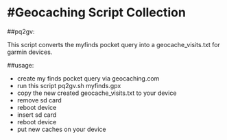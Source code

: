 #Geocaching Script Collection
============================

##pq2gv:

This script converts the myfinds pocket query into a geocache_visits.txt
for garmin devices.

##usage:

* create my finds pocket query via geocaching.com
* run this script pq2gv.sh myfinds.gpx
* copy the new created geocache_visits.txt to your device
* remove sd card
* reboot device
* insert sd card
* reboot device
* put new caches on your device

